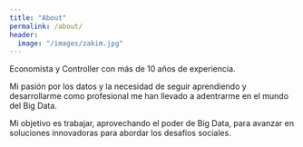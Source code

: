 ```yaml
---
title: "About"
permalink: /about/
header:
  image: "/images/zakim.jpg"
---
```


Economista y Controller con más de 10 años de experiencia.

Mi pasión por los datos y la necesidad de seguir aprendiendo y desarrollarme como profesional me han llevado a adentrarme en el mundo del Big Data.

Mi objetivo es trabajar, aprovechando el poder de Big Data, para avanzar en soluciones innovadoras para abordar los desafíos sociales.
